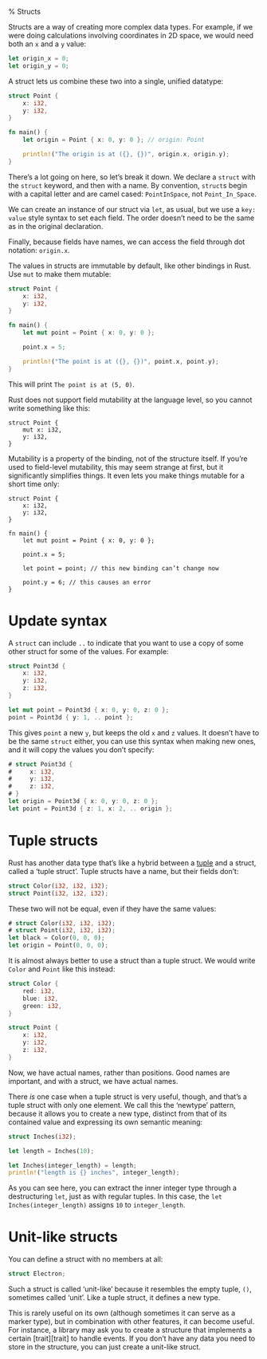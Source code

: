 % Structs

Structs are a way of creating more complex data types. For example, if we were
doing calculations involving coordinates in 2D space, we would need both an `x`
and a `y` value:

```rust
let origin_x = 0;
let origin_y = 0;
```

A struct lets us combine these two into a single, unified datatype:

```rust
struct Point {
    x: i32,
    y: i32,
}

fn main() {
    let origin = Point { x: 0, y: 0 }; // origin: Point

    println!("The origin is at ({}, {})", origin.x, origin.y);
}
```

There’s a lot going on here, so let’s break it down. We declare a `struct` with
the `struct` keyword, and then with a name. By convention, `struct`s begin with
a capital letter and are camel cased: `PointInSpace`, not `Point_In_Space`.

We can create an instance of our struct via `let`, as usual, but we use a `key:
value` style syntax to set each field. The order doesn’t need to be the same as
in the original declaration.

Finally, because fields have names, we can access the field through dot
notation: `origin.x`.

The values in structs are immutable by default, like other bindings in Rust.
Use `mut` to make them mutable:

```rust
struct Point {
    x: i32,
    y: i32,
}

fn main() {
    let mut point = Point { x: 0, y: 0 };

    point.x = 5;

    println!("The point is at ({}, {})", point.x, point.y);
}
```

This will print `The point is at (5, 0)`.

Rust does not support field mutability at the language level, so you cannot
write something like this:

```rust,ignore
struct Point {
    mut x: i32,
    y: i32,
}
```

Mutability is a property of the binding, not of the structure itself. If you’re
used to field-level mutability, this may seem strange at first, but it
significantly simplifies things. It even lets you make things mutable for a short
time only:


```rust,ignore
struct Point {
    x: i32,
    y: i32,
}

fn main() {
    let mut point = Point { x: 0, y: 0 };

    point.x = 5;

    let point = point; // this new binding can’t change now

    point.y = 6; // this causes an error
}
```

# Update syntax

A `struct` can include `..` to indicate that you want to use a copy of some
other struct for some of the values. For example:

```rust
struct Point3d {
    x: i32,
    y: i32,
    z: i32,
}

let mut point = Point3d { x: 0, y: 0, z: 0 };
point = Point3d { y: 1, .. point };
```

This gives `point` a new `y`, but keeps the old `x` and `z` values. It doesn’t
have to be the same `struct` either, you can use this syntax when making new
ones, and it will copy the values you don’t specify:

```rust
# struct Point3d {
#     x: i32,
#     y: i32,
#     z: i32,
# }
let origin = Point3d { x: 0, y: 0, z: 0 };
let point = Point3d { z: 1, x: 2, .. origin };
```

# Tuple structs

Rust has another data type that’s like a hybrid between a [tuple][tuple] and a
struct, called a ‘tuple struct’. Tuple structs have a name, but
their fields don’t:

```rust
struct Color(i32, i32, i32);
struct Point(i32, i32, i32);
```

[tuple]: primitive-types.html#tuples

These two will not be equal, even if they have the same values:

```rust
# struct Color(i32, i32, i32);
# struct Point(i32, i32, i32);
let black = Color(0, 0, 0);
let origin = Point(0, 0, 0);
```

It is almost always better to use a struct than a tuple struct. We would write
`Color` and `Point` like this instead:

```rust
struct Color {
    red: i32,
    blue: i32,
    green: i32,
}

struct Point {
    x: i32,
    y: i32,
    z: i32,
}
```

Now, we have actual names, rather than positions. Good names are important,
and with a struct, we have actual names.

There _is_ one case when a tuple struct is very useful, though, and that’s a
tuple struct with only one element. We call this the ‘newtype’ pattern, because
it allows you to create a new type, distinct from that of its contained value
and expressing its own semantic meaning:

```rust
struct Inches(i32);

let length = Inches(10);

let Inches(integer_length) = length;
println!("length is {} inches", integer_length);
```

As you can see here, you can extract the inner integer type through a
destructuring `let`, just as with regular tuples. In this case, the
`let Inches(integer_length)` assigns `10` to `integer_length`.

# Unit-like structs

You can define a struct with no members at all:

```rust
struct Electron;
```

Such a struct is called ‘unit-like’ because it resembles the empty
tuple, `()`, sometimes called ‘unit’. Like a tuple struct, it defines a
new type.

This is rarely useful on its own (although sometimes it can serve as a
marker type), but in combination with other features, it can become
useful. For instance, a library may ask you to create a structure that
implements a certain [trait][trait] to handle events. If you don’t have
any data you need to store in the structure, you can just create a
unit-like struct.

